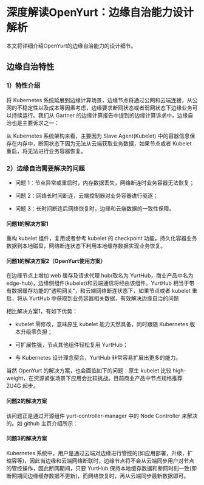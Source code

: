 # 深度解读OpenYurt：边缘自治能力设计解析
本文将详细介绍OpenYurt的边缘自治能力的设计细节。

## 边缘自治特性

### 1）特性介绍

将 Kubernetes 系统延展到边缘计算场景，边缘节点将通过公网和云端连接，从公网的不稳定性以及成本等因素考虑，边缘要求断网状态或者弱网状态下边缘业务可以持续运行。我们从 Gartner 的边缘计算报告中提到的边缘计算诉求中，边缘自治也是主要诉求之一：


从 Kubernetes 系统架构来看，主要因为 Slave Agent(Kubelet) 中的容器信息保存在内存中，断网状态下因为无法从云端获取业务数据，如果节点或者 Kubelet 重启，将无法进行业务容器恢复。


### 2）边缘自治需要解决的问题

- 问题 1：节点异常或重启时，内存数据丢失，网络断连时业务容器无法恢复；

- 问题 2：网络长时间断连，云端控制器对业务容器进行驱逐；

- 问题 3：长时间断连后网络恢复时，边缘和云端数据的一致性保障。


#### 问题1的解决方案1

重构 kubelet 组件，复用或者参考 kubelet 的 checkpoint 功能，持久化容器业务数据到本地磁盘，网络断连状态下利用本地缓存数据实现业务恢复。


#### 问题1的解决方案2（OpenYurt使用方案）

在边缘节点上增加 web 缓存及请求代理 hub(取名为 YurtHub，商业产品中名为 edge-hub)，边缘侧组件(kubelet)和云端通信将经由该组件。YurtHub 相当于带有数据缓存功能的”透明网关“，和云端网络断连状态下，如果节点或者 kubelet 重启，将从 YurtHub 中获取到业务容器相关数据，有效解决边缘自治的问题

相比解决方案1，有如下优势：
- kubelet 零修改，意味原生 kubelet 能力天然具备，同时跟随 Kubernetes 版本升级零负担；

- 可扩展性强，节点其他组件轻松复用 YurtHub；

- 与 Kubernetes 设计理念契合，YurtHub 非常容易扩展出更多的能力。


当然 OpenYurt 的解决方案，也会面临如下的问题：原生 kubelet 比较 high-weight，在资源紧张场景下应用会比较挑战。目前商业产品中节点规格推荐 2U4G 起步。

#### 问题2的解决方案
该问题正是通过开源组件 yurt-controller-manager 中的 Node Controller 来解决的。如 github 主页介绍所示：


#### 问题3的解决方案
Kubernetes 系统中，用户是通过云端对边缘进行管控的(如应用部署，升级，扩缩容等)，因此当边缘和云端网络断联时，边缘节点将不会从云端同步用户对节点的管控操作，因此断网期间，只要 YurtHub 保持本地缓存数据和断网时刻一致(即断网期间边缘缓存数据不更新)，而网络恢复时，再从云端同步最新数据即可。